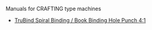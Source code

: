 Manuals for CRAFTING type machines

* [TruBind Spiral Binding / Book Binding Hole Punch 4:1](https://github.com/seattlemakers/docs/blob/9f0b92fcd3f8255a5d34d9aaf6523f4e1069befb/machine%20manuals/crafting/TB-S20-Manual.pdf)
